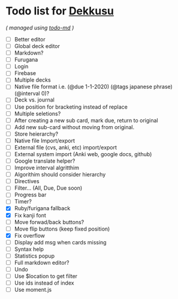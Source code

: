# Todo list for [Dekkusu](https://github.com/Hypercubed/Dekkusu)

_\( managed using [todo-md](https://github.com/Hypercubed/todo-md) \)_

- [ ] Better editor
- [ ] Global deck editor
- [ ] Markdown?
- [ ] Furugana
- [ ] Login
- [ ] Firebase
- [ ] Multiple decks
- [ ] Native file format i.e. (@due 1-1-2020) (@tags japanese phrase) (@interval 0)?
- [ ] Deck vs. journal
- [ ] Use position for bracketing instead of replace
- [ ] Multiple seletions?
- [ ] After creating a new sub card, mark due, return to original
- [ ] Add new sub-card without moving from original.
- [ ] Store heierarchy?
- [ ] Native file Import/export
- [ ] External file (cvs, anki, etc) import/export
- [ ] External system import (Anki web, google docs, github)
- [ ] Google translate helper?
- [ ] Improve interval algritthim
- [ ] Algorithim should consider hierarchy
- [ ] Directives
- [ ] Filter... (All, Due, Due soon)
- [ ] Progress bar
- [ ] Timer?
- [x] Ruby/furigana fallback
- [x] Fix kanji font
- [ ] Move forwad/back buttons?
- [ ] Move flip buttons (keep fixed position)
- [x] Fix overflow
- [ ] Display add msg when cards missing
- [ ] Syntax help
- [ ] Statistics popup
- [ ] Full markdown editor?
- [ ] Undo
- [ ] Use $location to get filter
- [ ] Use ids instead of index
- [ ] Use moment.js
